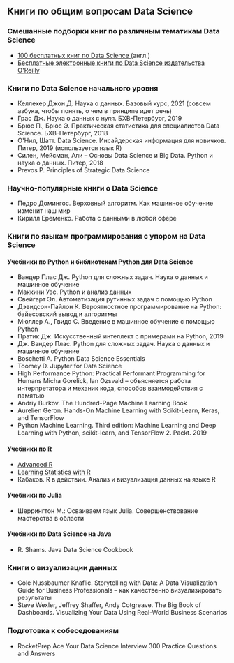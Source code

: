 ## Книги по общим вопросам Data Science
### Смешанные подборки книг по различным тематикам Data Science
- [100 бесплатных книг по Data Science ](https://www.learndatasci.com/free-data-science-books/) (англ.)
- [Бесплатные электронные книги по Data Science издательства O'Reilly](https://www.oreilly.com/data/free/archive.html)

### Книги по Data Science начального уровня
- Келлехер Джон Д. Наука о данных. Базовый курс, 2021 (совсем азбука, чтобы понять, о чем в принципе идет речь)
- Грас Дж. Наука о данных с нуля. БХВ-Петербург, 2019
- Брюс П., Брюс Э. Практическая статистика для специалистов Data Science. БХВ-Петербург, 2018
- О'Нил, Шатт. Data Science. Инсайдерская информация для новичков. Питер, 2019 (используется язык R)
- Силен, Мейсман, Али – Основы Data Science и Big Data. Python и наука о данных. Питер, 2018
- Prevos P. Principles of Strategic Data Science

### Научно-популярные книги о Data Science
- Педро Домингос. Верховный алгоритм. Как машинное обучение изменит наш мир
- Кирилл Еременко. Работа с данными в любой сфере

### Книги по языкам программирования с упором на Data Science
#### Учебники по Python и библиотекам Python для Data Science
- Вандер Плас Дж. Python для сложных задач. Наука о данных и машинное обучение
- Маккини Уэс. Python и анализ данных
- Свейгарт Эл. Автоматизация рутинных задач с помощью Python
- Дэвидсон-Пайлон К. Вероятностное программирование на Python: байесовский вывод и алгоритмы
- Мюллер А., Гвидо С. Введение в машинное обучение с помощью Python
- Пратик Дж. Искусственный интеллект с примерами на Python, 2019
- Дж. Вандер Плас. Python для сложных задач. Наука о данных и машинное обучение
- Boschetti A. Python Data Science Essentials
- Toomey D. Jupyter for Data Science
- High Performance Python: Practical Performant Programming for Humans
Micha Gorelick, Ian Ozsvald – объясняется работа интерпретатора и механик кода, способов взаимодействия с памятью
- Andriy Burkov. The Hundred-Page Machine Learning Book
- Aurelien Geron. Hands-On Machine Learning with Scikit-Learn, Keras, and TensorFlow
- Python Machine Learning. Third edition: Machine Learning and Deep Learning with Python, scikit-learn, and TensorFlow 2. Packt. 2019

#### Учебники по R
- [Advanced R](http://adv-r.had.co.nz/)
- [Learning Statistics with R](https://web.archive.org/web/20170319021353/http://health.adelaide.edu.au:80/psychology/ccs/teaching/lsr/)
- Кабаков. R в действии. Анализ и визуализация данных на языке R

#### Учебники по Julia
- Шеррингтон М.: Осваиваем язык Julia. Совершенствование мастерства в области

#### Учебники по Data Science на Java
- R. Shams. Java Data Science Cookbook


### Книги о визуализации данных
- Cole Nussbaumer Knaflic. Storytelling with Data: A Data Visualization Guide for Business Professionals  – как качественно визуализировать результаты
- Steve Wexler, Jeffrey Shaffer, Andy Cotgreave. The Big Book of Dashboards. Visualizing Your Data Using Real-World Business Scenarios

### Подготовка к собеседованиям
- RocketPrep Ace Your Data Science Interview 300 Practice Questions and Answers
